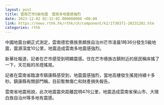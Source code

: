 ```yaml
---
layout: post
title: 雲南芒市5級地震　雲南多地震感強烈
date: 2023-12-02 02:32:02.000000000 +08:00
link: https://news.rthk.hk/rthk/ch/component/k2/1730371-20231202.htm
categories: rthk
---
```


中國地震台網正式測定，雲南德宏傣族景頗族自治州芒市凌晨1時36分發生5級地震，震源深度10公里，地震造成雲南多地震感強烈。

新華社報道，記者在芒市感受到明顯震感。住在芒市傣族古鎮附近的居民稱床搖了一下，天花板的吊燈搖晃。

記者在雲南省臨滄市鎮康縣感受到，地震震感強烈，當地高樓發生搖晃持續十多秒。鎮康縣有關部門稱，目前暫無傷亡和財產損失報告。

雲南省地震局說，此次地震震央距離昆明476公里，地震造成雲南省保山市、大理白族自治州等多地有震感。
